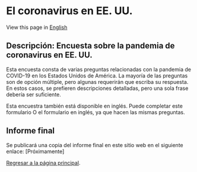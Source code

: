 # El coronavirus en EE. UU.
View this page in [English](/covid-survey-en/)

## Descripción: Encuesta sobre la pandemia de coronavirus en EE. UU.
Esta encuesta consta de varias preguntas relacionadas con la pandemia de COVID-19 en los Estados Unidos de América. La mayoría de las preguntas son de opción múltiple, pero algunas requerirán que escriba su respuesta. En estos casos, se prefieren descripciones detalladas, pero una sola frase debería ser suficiente.

Esta encuestra también está disponible en inglés. Puede completar este formulario O el formulario en inglés, ya que hacen las mismas preguntas.

## Informe final
Se publicará una copia del informe final en este sitio web en el siguiente enlace: [Próximamente]


[Regresar a la página principal](/index/).
